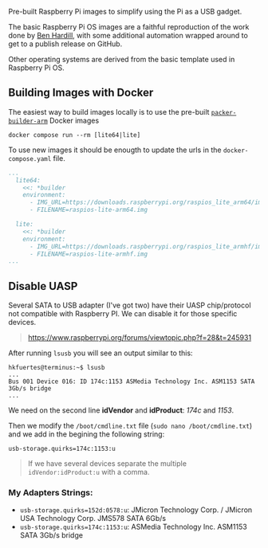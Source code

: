 Pre-built Raspberry Pi images to simplify using the Pi as a USB gadget.

The basic Raspberry Pi OS images are a faithful reproduction of the work done by [Ben Hardill][bh],
with some additional automation wrapped around to get to a publish release on GitHub.

Other operating systems are derived from the basic template used in Raspberry Pi OS.

## Building Images with Docker

The easiest way to build images locally is to use the pre-built [`packer-builder-arm`][pba] Docker images

```
docker compose run --rm [lite64|lite]
```
To use new images it should be enougth to update the urls in the `docker-compose.yaml` file.
```yaml
...
  lite64:
    <<: *builder
    environment:
      - IMG_URL=https://downloads.raspberrypi.org/raspios_lite_arm64/images/raspios_lite_arm64-2024-03-15/2024-03-15-raspios-bookworm-arm64-lite.img.xz
      - FILENAME=raspios-lite-arm64.img

  lite:
    <<: *builder
    environment:
      - IMG_URL=https://downloads.raspberrypi.org/raspios_lite_armhf/images/raspios_lite_armhf-2024-03-15/2024-03-15-raspios-bookworm-armhf-lite.img.xz
      - FILENAME=raspios-lite-armhf.img
...
```

## Disable UASP
Several SATA to USB adapter (I've got two) have their UASP chip/protocol not compatible with Raspberry PI. We can disable it for those specific devices.
> https://www.raspberrypi.org/forums/viewtopic.php?f=28&t=245931

After running `lsusb` you will see an output similar to this:
```console
hkfuertes@terminus:~$ lsusb
...            
Bus 001 Device 016: ID 174c:1153 ASMedia Technology Inc. ASM1153 SATA 3Gb/s bridge
...
```
We need on the second line **idVendor** and **idProduct**: *174c* and *1153*.

Then we modify the `/boot/cmdline.txt` file (`sudo nano /boot/cmdline.txt`) and we add in the begining the following string: 
```console
usb-storage.quirks=174c:1153:u
```
  > If we have several devices separate the multiple `idVendor:idProduct:u` with a comma.

### My Adapters Strings:
- `usb-storage.quirks=152d:0578:u`: JMicron Technology Corp. / JMicron USA Technology Corp. JMS578 SATA 6Gb/s
- `usb-storage.quirks=174c:1153:u`: ASMedia Technology Inc. ASM1153 SATA 3Gb/s bridge


[packer]: https://www.packer.io/
[pba]: https://github.com/mkaczanowski/packer-builder-arm
[bh]: https://www.hardill.me.uk/wordpress/2020/02/21/building-custom-raspberry-pi-sd-card-images/
[go]: https://golang.org
[rpimg]: https://www.raspberrypi.com/software/
